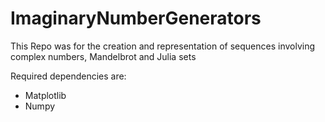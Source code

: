 # ImaginaryNumberGenerators
This Repo was for the creation and representation of sequences involving complex numbers, Mandelbrot and Julia sets


Required dependencies are:
- Matplotlib
- Numpy

